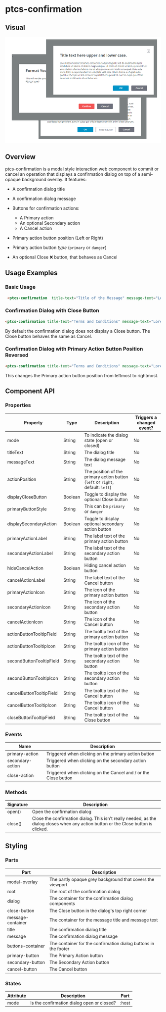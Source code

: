 # ptcs-confirmation

## Visual

<img src="img/ptcs-confirmation.png">

## Overview

ptcs-confirmation is a modal style interaction web component to commit or cancel an operation that displays a confirmation dialog on top of a semi-opaque background overlay. It features:

* A confirmation dialog title

* A confirmation dialog message

* Buttons for confirmation actions:
    * A Primary action
    * An optional Secondary action
    * A Cancel action

* Primary action button position (Left or Right)
* Primary action button _type_ (`primary` or `danger`)

* An optional Close ❌ button, that behaves as Cancel


## Usage Examples

### Basic Usage

~~~html
 <ptcs-confirmation  title-text="Title of the Message" message-text="Lorem ipsum dolor sit amet."></ptcs-confirmation>
~~~



### Confirmation Dialog with Close Button

~~~html
<ptcs-confirmation title-text="Terms and Conditions" message-text="Lorem ipsum" display-close-button></ptcs-confirmation>
 ~~~

By default the confirmation dialog does not display a Close button. The Close button behaves the same as Cancel.

 ### Confirmation Dialog with Primary Action Button Position Reversed

~~~html
<ptcs-confirmation title-text="Terms and Conditions" message-text="Lorem ipsum" action-position="right"></ptcs-confirmation>
 ~~~

This changes the Primary action button position from leftmost to rightmost.

## Component API

### Properties
| Property | Type | Description | Triggers a changed event? |
|----------|------|-------------|---------------------------|
|mode |String|To indicate the dialog state (open or closed)|No|
|titleText |String|The dialog title|No|
|messageText |String|The dialog message text|No|
|actionPosition |String|The position of the primary action button (`left` or `right`, default: `left`)|No|
|displayCloseButton |Boolean|Toggle to display the optional Close button|No|
|primaryButtonStyle |String|This can be `primary` or `danger`|No|
|displaySecondaryAction |Boolean|Toggle to display optional secondary action button|No|
|primaryActionLabel |String|The label text of the primary action button|No|
|secondaryActionLabel |String|The label text of the secondary action button|No|
|hideCancelAction |Boolean|Hiding cancel action button|No|
|cancelActionLabel |String |The label text of the Cancel button|No|
|primaryActionIcon |String|The icon of the primary action button|No|
|secondaryActionIcon |String|The icon of the secondary action button|No|
|cancelActionIcon |String |The icon of the Cancel button|No|
|actionButtonTooltipField |String |The tooltip text of the primary action button|No|
|actionButtonTooltipIcon |String |The tooltip icon of the primary action button|No|
|secondButtonTooltipField |String |The tooltip text of the secondary action button|No|
|secondButtonTooltipIcon |String |The tooltip icon of the secondary action button|No|
|cancelButtonTooltipField |String |The tooltip text of the Cancel button|No|
|cancelButtonTooltipIcon |String |The tooltip icon of the Cancel button|No|
|closeButtonTooltipField |String |The tooltip text of the Close button|No|

### Events

| Name | Description |
|------|-------------|
|primary-action| Triggered when clicking on the primary action button |
|secondary-action| Triggered when clicking on the secondary action button |
|close-action | Triggered when clicking on the Cancel and / or the Close button |


### Methods

| Signature | Description |
|-----------|-------------|
| open() | Open the confirmation dialog |
| close() | Close the confirmation dialog. This isn't really needed, as the dialog closes when any action button or the Close button is clicked. |

## Styling

### Parts

| Part | Description |
|-----------|-------------|
|modal-overlay|The partly opaque grey background that covers the viewport|
|root|The root of the confirmation dialog|
|dialog|The container for the confirmation dialog components|
|close-button|The Close button in the dialog's top right corner|
|message-container|The container for the message title and message text|
|title|The confirmation dialog title|
|message|The confirmation dialog message|
|buttons-container|The container for the confirmation dialog buttons in the footer|
|primary-button|The Primary Action button|
|secondary-button|The Secondary Action button|
|cancel-button|The Cancel button|

### States
| Attribute    | Description                                      | Part                 |
|--------------|--------------------------------------------------|----------------------|
| mode         | Is the confirmation dialog open or closed?       | :host                |
